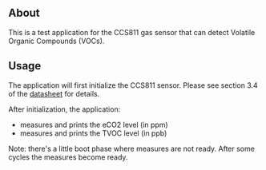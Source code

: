 ## About
This is a test application for the CCS811 gas sensor that can detect
Volatile Organic Compounds (VOCs).

## Usage
The application will first initialize the CCS811 sensor. Please see section 3.4
of the
[datasheet](https://ams.com/eng/content/.../CCS811_DS000459_4-00.pdf) for
details.

After initialization, the application:
* measures and prints the eCO2 level (in ppm)
* measures and prints the TVOC level (in ppb)

Note: there's a little boot phase where measures are not ready. After some
cycles the measures become ready.
